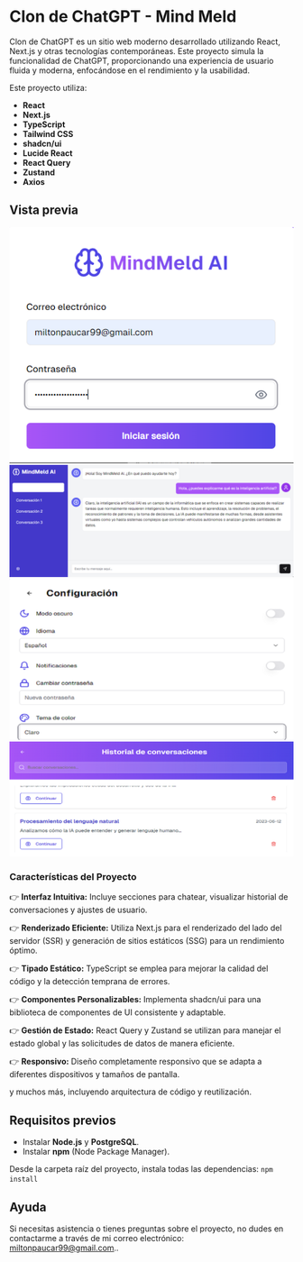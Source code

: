 # Clon de ChatGPT - Mind Meld

Clon de ChatGPT es un sitio web moderno desarrollado utilizando React, Next.js y otras tecnologías contemporáneas. Este proyecto simula la funcionalidad de ChatGPT, proporcionando una experiencia de usuario fluida y moderna, enfocándose en el rendimiento y la usabilidad.

Este proyecto utiliza:

- **React**
- **Next.js**
- **TypeScript**
- **Tailwind CSS**
- **shadcn/ui**
- **Lucide React**
- **React Query**
- **Zustand**
- **Axios**

## Vista previa
![Vista previa 1](https://raw.githubusercontent.com/miltonAlan/react-mind-meld-gpt-chat-clone/master/capture1.png "Vista previa 1")
![Vista previa 2](https://raw.githubusercontent.com/miltonAlan/react-mind-meld-gpt-chat-clone/master/capture2.png "Vista previa 2")
![Vista previa 3](https://raw.githubusercontent.com/miltonAlan/react-mind-meld-gpt-chat-clone/master/capture3.png "Vista previa 3")
![Vista previa 3](https://raw.githubusercontent.com/miltonAlan/react-mind-meld-gpt-chat-clone/master/capture5.png "Vista previa 5")

### Características del Proyecto

👉 **Interfaz Intuitiva:** Incluye secciones para chatear, visualizar historial de conversaciones y ajustes de usuario.

👉 **Renderizado Eficiente:** Utiliza Next.js para el renderizado del lado del servidor (SSR) y generación de sitios estáticos (SSG) para un rendimiento óptimo.

👉 **Tipado Estático:** TypeScript se emplea para mejorar la calidad del código y la detección temprana de errores.

👉 **Componentes Personalizables:** Implementa shadcn/ui para una biblioteca de componentes de UI consistente y adaptable.

👉 **Gestión de Estado:** React Query y Zustand se utilizan para manejar el estado global y las solicitudes de datos de manera eficiente.

👉 **Responsivo:** Diseño completamente responsivo que se adapta a diferentes dispositivos y tamaños de pantalla.

y muchos más, incluyendo arquitectura de código y reutilización.

## Requisitos previos
- Instalar **Node.js** y **PostgreSQL**.
- Instalar **npm** (Node Package Manager).

Desde la carpeta raíz del proyecto, instala todas las dependencias: `npm install`

## Ayuda
Si necesitas asistencia o tienes preguntas sobre el proyecto, no dudes en contactarme a través de mi correo electrónico: [miltonpaucar99@gmail.com](mailto:miltonpaucar99@gmail.com)..
